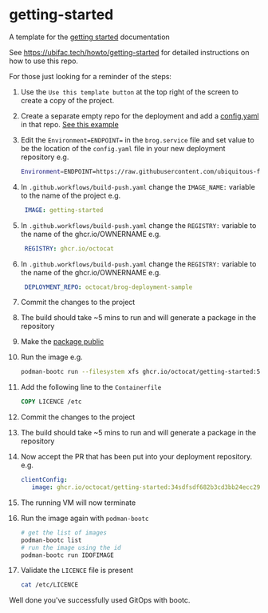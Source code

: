 # getting-started
A template for the [getting started](https://ubifac.tech/howto/getting-started) documentation

See https://ubifac.tech/howto/getting-started for detailed instructions on how to use this repo.


For those just looking for a reminder of the steps: 

1. Use the `Use this template button` at the top right of the screen to create a copy of the project.

1. Create a separate empty repo for the deployment and add a [config.yaml](config.yaml) in that repo. [See this example](https://github.com/ubiquitous-factory/brog-deployment-sample)

1. Edit the `Environment=ENDPOINT=` in the `brog.service` file and set value to be the location of the `config.yaml` file in your new deployment repository
   e.g. 
   ```bash
   Environment=ENDPOINT=https://raw.githubusercontent.com/ubiquitous-factory/brog-deployment-sample/refs/heads/main/config.yaml
   ```

1. In `.github.workflows/build-push.yaml` change the `IMAGE_NAME:` variable to the name of the project
   e.g.
   ```yaml
    IMAGE: getting-started
   ``` 


1. In `.github.workflows/build-push.yaml` change the `REGISTRY:` variable to the name of the ghcr.io/OWNERNAME
   e.g.
   ```yaml
    REGISTRY: ghcr.io/octocat
   ``` 

1. In `.github.workflows/build-push.yaml` change the `REGISTRY:` variable to the name of the ghcr.io/OWNERNAME
   e.g.
   ```yaml
    DEPLOYMENT_REPO: octocat/brog-deployment-sample
   ``` 

1. Commit the changes to the project

1. The build should take ~5 mins to run and will generate a package in the repository

1. Make the [package public](https://docs.github.com/en/packages/learn-github-packages/configuring-a-packages-access-control-and-visibility) 

1. Run the image 
   e.g. 
   ```bash
   podman-bootc run --filesystem xfs ghcr.io/octocat/getting-started:5dd152682b3cd3bb24ecc2947d78a6ac94e2c9f6
   ```

1. Add the following line to the `Containerfile`
   ```dockerfile
   COPY LICENCE /etc
   ```
1. Commit the changes to the project

1. The build should take ~5 mins to run and will generate a package in the repository

1. Now accept the PR that has been put into your deployment repository.
   e.g. 
   ```yaml
   clientConfig:
      image: ghcr.io/octocat/getting-started:34sdfsdf682b3cd3bb24ecc2947d78a6ac94e2c9f6
   ``` 

1. The running VM will now terminate 

1. Run the image again with `podman-bootc`  
   ```bash
   # get the list of images
   podman-bootc list
   # run the image using the id
   podman-bootc run IDOFIMAGE
   ```

1. Validate the `LICENCE` file is present 
   ```bash
   cat /etc/LICENCE
   ```

Well done you've successfully used GitOps with bootc. 
